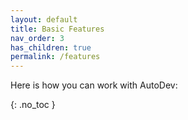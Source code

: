 ```yaml
---
layout: default
title: Basic Features
nav_order: 3
has_children: true
permalink: /features
---
```


Here is how you can work with AutoDev:

{: .no_toc }
